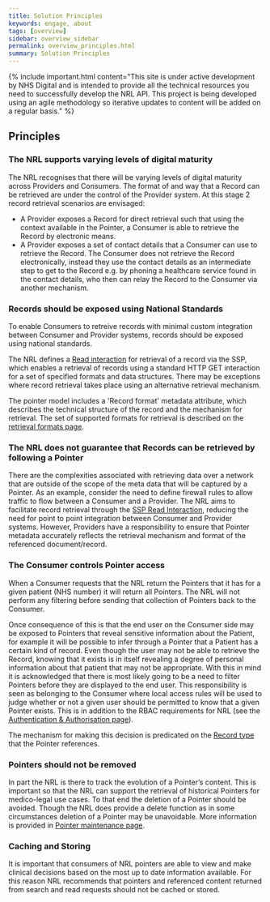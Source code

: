 ```yaml
---
title: Solution Principles
keywords: engage, about
tags: [overview]
sidebar: overview_sidebar
permalink: overview_principles.html
summary: Solution Principles
---
```


{% include important.html content="This site is under active development by NHS Digital and is intended to provide all the technical resources you need to successfully develop the NRL API. This project is being developed using an agile methodology so iterative updates to content will be added on a regular basis." %}


## Principles ##

<!--
### The NRL defines a controlled scope around record retrieval ###

One of the key capabilities of the NRL is to provide enough context in a Pointer to allow a Consumer to retrieve the Record that it relates to. Clearly there are a myriad of different ways that data can be exposed for consumption and providing a context model that is capable of describing all of these options is a non-trivial task.  
With this complexity in mind the NRL has taken the decision to place some control around how Providers are expected to expose their Records if they are to be described by a Pointer.  
In the first instance the NRL mandates a single access mechanism; a HTTPS GET to retrieve a Record. Over time the ambition is that NRL will support other access mechanisms but in the short term the above restriction should be seen as a tactical solution designed to allow the NRL to concentrate on delivering value based on what is known today.
Clearly issuing a GET to retrieve a record is only one part of the task. Accessing records in a secure fashion is also an important consideration. Again, just as there are many ways to expose a Record, there are many ways to securely expose a Record. Taking a similar tack, the NRL is predicated around the principle of placing a degree of control over how Providers securely expose their Records for consumption via a Pointer. The mechanism that has been selected in the first instance is mutual authentication over HTTPS. More detail can be found in the security section. Again as with the control around the mechanism of Record retrieval, the NRL sees the use of mutual authentication as the initial offering, the ambition is to increase the supported security models as more information is gathered.
-->

### The NRL supports varying levels of digital maturity ###

The NRL recognises that there will be varying levels of digital maturity across Providers and Consumers. The format of and way that a Record can be retrieved are under the control of the Provider system. At this stage 2 record retrieval scenarios are envisaged: 

- A Provider exposes a Record for direct retrieval such that using the context available in the Pointer, a Consumer is able to retrieve the Record by electronic means. 
- A Provider exposes a set of contact details that a Consumer can use to retrieve the Record. The Consumer does not retrieve the Record electronically, instead they use the contact details as an intermediate step to get to the Record e.g. by phoning a healthcare service found in the contact details, who then can relay the Record to the Consumer via another mechanism.

### Records should be exposed using National Standards ###

To enable Consumers to retreive records with minimal custom integration between Consumer and Provider systems, records should be exposed using national standards. 

The NRL defines a [Read interaction](retrieval_interaction_read.html) for retrieval of a record via the SSP, which enables a retrieval of records using a standard HTTP GET interaction for a set of specified formats and data structures. There may be exceptions where record retrieval takes place using an alternative retrieval mechanism. 

The pointer model includes a 'Record format' metadata attribute, which describes the technical structure of the record and the mechanism for retrieval. The set of supported formats for retrieval is described on the [retrieval formats page](retrieval_formats.html).

### The NRL does not guarantee that Records can be retrieved by following a Pointer ###

There are the complexities associated with retrieving data over a network that are outside of the scope of the meta data that will be captured by a Pointer. As an example, consider the need to define firewall rules to allow traffic to flow between a Consumer and a Provider. The NRL aims to facilitate record retrieval through the [SSP Read Interaction](retrieval_interaction_read.html), reducing the need for point to point integration between Consumer and Provider systems. However, Providers have a responsibility to ensure that Pointer metadata accurately reflects the retrieval mechanism and format of the referenced document/record. 

### The Consumer controls Pointer access ###

When a Consumer requests that the NRL return the Pointers that it has for a given patient (NHS number) it will return all Pointers. The NRL will not perform any filtering before sending that collection of Pointers back to the Consumer. 

Once consequence of this is that the end user on the Consumer side may be exposed to Pointers that reveal sensitive information about the Patient, for example it will be possible to infer through a Pointer that a Patient has a certain kind of record. Even though the user may not be able to retrieve the Record, knowing that it exists is in itself revealing a degree of personal information about that patient that may not be appropriate. 
With this in mind it is acknowledged that there is most likely going to be a need to filter Pointers before they are displayed to the end user. This responsibility is seen as belonging to the Consumer where local access rules will be used to judge whether or not a given user should be permitted to know that a given Pointer exists. This is in addition to the RBAC requirements for NRL (see the [Authentication & Authorisation page](integration_authentication_authorisation.html)).

The mechanism for making this decision is predicated on the [Record type](overview_data_model.html#data-model) that the Pointer references. 

### Pointers should not be removed ### 

In part the NRL is there to track the evolution of a Pointer’s content. This is important so that the NRL can support the retrieval 
of historical Pointers for medico-legal use cases. To that end the deletion of a Pointer should be avoided. 
Though the NRL does provide a delete function as in some circumstances deletion of a Pointer may be unavoidable. 
More information is provided in [Pointer maintenance page](pointer_maintenance.html).

### Caching and Storing ###

It is important that consumers of NRL pointers are able to view and make clinical decisions based on the most up to date information available. For this reason NRL recommends that pointers and referenced content returned from search and read requests should not be cached or stored. 